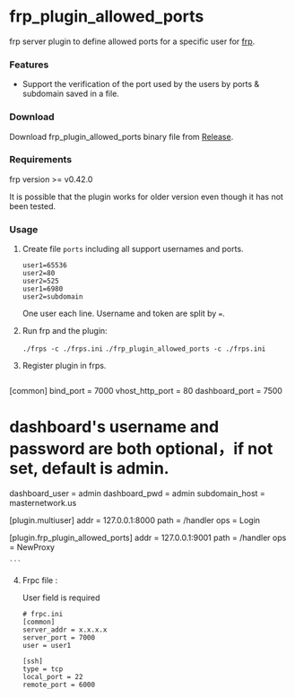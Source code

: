 # frp_plugin_allowed_ports

frp server plugin to define allowed ports for a specific user for [frp](https://github.com/fatedier/frp).




### Features

* Support the verification of the port used by the users by ports & subdomain saved in a file. 

### Download

Download frp_plugin_allowed_ports binary file from [Release](https://github.com/Parmicciano/frp_plugin_allowed_ports/releases).

### Requirements

frp version >= v0.42.0

It is possible that the plugin works for older version even though it has not been tested. 

### Usage

1. Create file `ports` including all support usernames and ports.

    ```
    user1=65536
    user2=80
    user2=525
    user1=6980
    user2=subdomain
    ```

    One user each line. Username and token are split by `=`.

2. Run frp and the plugin:

    `./frps -c ./frps.ini`
    `./frp_plugin_allowed_ports -c ./frps.ini`

3. Register plugin in frps.

    ```
  [common]
bind_port = 7000
vhost_http_port = 80
dashboard_port = 7500
# dashboard's username and password are both optional，if not set, default is admin.
dashboard_user = admin
dashboard_pwd = admin
subdomain_host = masternetwork.us

[plugin.multiuser]
addr = 127.0.0.1:8000
path = /handler
ops = Login

[plugin.frp_plugin_allowed_ports]
addr = 127.0.0.1:9001
path = /handler
ops = NewProxy

    ```

4. Frpc file :

    User field is required

    ```
    # frpc.ini
    [common]
    server_addr = x.x.x.x
    server_port = 7000
    user = user1

    [ssh]
    type = tcp
    local_port = 22
    remote_port = 6000
    ```

